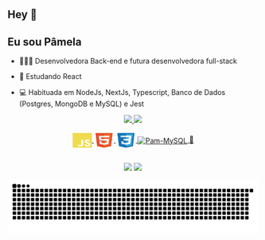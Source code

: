 ## Hey 👋

## Eu sou Pâmela

- 👩🏼‍💻 Desenvolvedora Back-end e futura desenvolvedora full-stack
  
- 🌱 Estudando React
- 💻 Habituada em NodeJs, NextJs, Typescript, Banco de Dados (Postgres, MongoDB e MySQL) e Jest


<div align="center">
  <a href="https://github.com/heypamela">
  <img height="180em" src="https://github-readme-stats.vercel.app/api?username=heypamela&show_icons=true&theme=dracula&include_all_commits=true&count_private=true"/>
  <img height="180em" src="https://github-readme-stats.vercel.app/api/top-langs/?username=heypamela&layout=compact&langs_count=7&theme=dracula"/>
</div>
  
  <div align="center" style="display: inline_block"><br>
  <img align="center" alt="Pam-Js" height="30" width="40" src="https://raw.githubusercontent.com/devicons/devicon/master/icons/javascript/javascript-plain.svg">
  <img align="center" alt="Pam-HTML" height="30" width="40" src="https://raw.githubusercontent.com/devicons/devicon/master/icons/html5/html5-original.svg">
  <img align="center" alt="Pam-CSS" height="30" width="40" src="https://raw.githubusercontent.com/devicons/devicon/master/icons/css3/css3-original.svg">
  <img align="center" alt="Pam-MySQL" height="30" width="40" src="https://cdn.jsdelivr.net/gh/devicons/devicon/icons/mysql/mysql-original-wordmark.svg" />
   🤖
</div>


   ##
 
<div align="center"> 
  <a href = "mailto:pamsilva.trabalho@hotmail.com"><img src="https://img.shields.io/badge/Microsoft_Outlook-0078D4?style=for-the-badge&logo=microsoft-outlook&logoColor=white" target="_blank"></a>
  <a href="https://www.linkedin.com/in/pamelaoliveira14" target="_blank"><img src="https://img.shields.io/badge/-LinkedIn-%230077B5?style=for-the-badge&logo=linkedin&logoColor=white" target="_blank"></a> 
 
  ![Snake animation](https://github.com/heypamela/heypamela/blob/output/github-contribution-grid-snake.svg)
 
</div>
